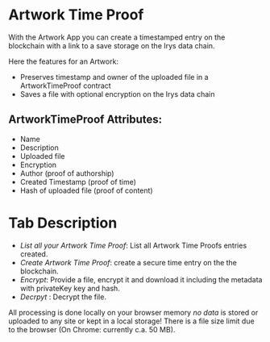 # Artwork Time Proof

With the Artwork App you can create a timestamped entry on the blockchain with a link to a save storage on the Irys data
chain.

Here the features for an Artwork:

- Preserves timestamp and owner of the uploaded file in a ArtworkTimeProof contract
- Saves a file with optional encryption on the Irys data chain

## ArtworkTimeProof Attributes: 
- Name
- Description
- Uploaded file
- Encryption
- Author (proof of authorship)
- Created Timestamp (proof of time)
- Hash of uploaded file (proof of content)
  

# Tab Description

- *List all your Artwork Time Proof*: List all Artwork Time Proofs entries created.
- *Create Artwork Time Proof*: create a secure time entry on the the blockchain.
- *Encrypt*: Provide a file, encrypt it and download it including the metadata with privateKey key and hash.
- *Decrpyt* : Decrypt the file.

All processing is done locally on your browser memory *no data* is stored or uploaded to any site or kept in a local
storage!
There is a file size limit due to the browser (On Chrome: currently c.a. 50 MB).
